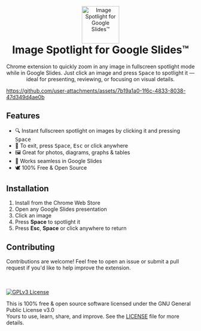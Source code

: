 
<div align="center">
  <img width="100" style="margin-bottom: 0;" src="https://github.com/user-attachments/assets/6fe34184-6b7b-4d24-8382-f31046a871b8" alt="Image Spotlight for Google Slides™"/>
  <h1 align="center" style="margin-top: 0"><b>Image Spotlight for Google Slides™</b></h1>
  <p>
    Chrome extension to quickly zoom in any image in fullscreen spotlight mode while in Google Slides. Just click an image and press <kbd>Space</kbd> to spotlight it — ideal for presenting, reviewing, or focusing on visual details.
  </p>
</div>

https://github.com/user-attachments/assets/7b19a1a0-1f6c-4833-8038-47d349d4ae0b

## Features

- 🔍 Instant fullscreen spotlight on images by clicking it and pressing <kbd>Space</kbd>
- 🚪 To exit, press <kbd>Space</kbd>, <kbd>Esc</kbd> or click anywhere
- 🖼️ Great for photos, diagrams, graphs & tables
- 🎯 Works seamless in Google Slides
- 🕊️ 100% Free & Open Source

## Installation

1. Install from the Chrome Web Store
2. Open any Google Slides presentation
3. Click an image
4. Press **Space** to spotlight it
5. Press **Esc**, **Space** or click anywhere to return


## Contributing

Contributions are welcome! Feel free to open an issue or submit a pull request if you'd like to help improve the extension.

<br/><br/>
[![GPLv3 License](https://img.shields.io/badge/License-GPLv3-blue.svg)](./LICENSE)

This is 100% free & open source software licensed under the GNU General Public License v3.0<br/>
Yours to use, learn, share, and improve.
See the [LICENSE](./LICENSE) file for more details.
